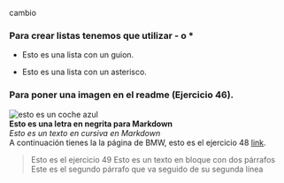 cambio 
### Para crear listas tenemos que utilizar - o *  
  - Esto es una lista con un guion. 
  * Esto es una lista con un asterisco. 

### Para poner una imagen en el readme (Ejercicio 46). 
![esto es un coche azul](https://imgs.inventario.pro/coche/74/115749/b7f3b4d22d961772d65e34073a2b4d0b_large.jpg)  
**Esto es una letra en negrita para Markdown**  
_Esto es un texto en cursiva en Markdown_  
A continuación tienes la la página de BMW, esto es el ejercicio 48 [link](https://imgs.inventario.pro/coche/74/115749/b7f3b4d22d961772d65e34073a2b4d0b_large.jpg).  
>Esto es el ejercicio 49
>Esto es un texto en bloque 
>con dos párrafos  
>Este es el segundo párrafo
>que va seguido de su segunda línea
